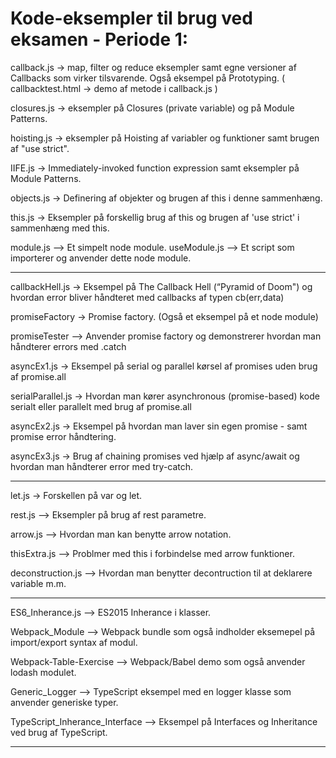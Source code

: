 # Kode-eksempler til brug ved eksamen - Periode 1:

callback.js  ->  map, filter og reduce eksempler samt egne versioner af Callbacks som virker tilsvarende. Også eksempel på Prototyping.
( callbacktest.html  ->  demo af metode i callback.js )

closures.js  ->  eksempler på Closures (private variable) og på Module Patterns.

hoisting.js  ->  eksempler på Hoisting af variabler og funktioner samt brugen af "use strict".

IIFE.js  ->  Immediately-invoked function expression samt eksempler på Module Patterns.

objects.js  ->  Definering af objekter og brugen af this i denne sammenhæng.

this.js  ->  Eksempler på forskellig brug af this og brugen af 'use strict' i sammenhæng med this.

module.js  -->  Et simpelt node module.
useModule.js  -->  Et script som importerer og anvender dette node module.

----

callbackHell.js  ->  Eksempel på The Callback Hell  (“Pyramid of Doom") 
                    og hvordan error bliver håndteret med callbacks af typen cb(err,data)

promiseFactory  ->  Promise factory. (Også et eksempel på et node module)

promiseTester  -->  Anvender promise factory og demonstrerer hvordan man håndterer errors med .catch

asyncEx1.js  ->  Eksempel på serial og parallel kørsel af promises uden brug af promise.all

serialParallel.js  ->  Hvordan man kører asynchronous (promise-based) kode serialt eller parallelt med brug af promise.all

asyncEx2.js  ->  Eksempel på hvordan man laver sin egen promise - samt promise error håndtering.

asyncEx3.js  ->  Brug af chaining promises ved hjælp af async/await og hvordan man håndterer error med try-catch.

----

let.js  ->  Forskellen på var og let.

rest.js  -->  Eksempler på brug af rest parametre.

arrow.js  -->  Hvordan man kan benytte arrow notation.

thisExtra.js  -->  Problmer med this i forbindelse med arrow funktioner.

deconstruction.js  -->  Hvordan man benytter decontruction til at deklarere variable m.m.

----

ES6_Inherance.js  -->  ES2015 Inherance i klasser.

Webpack_Module  -->  Webpack bundle som også indholder eksemepel på import/export syntax af modul.

Webpack-Table-Exercise  -->  Webpack/Babel demo som også anvender lodash modulet.

Generic_Logger  -->  TypeScript eksempel med en logger klasse som anvender generiske typer.

TypeScript_Inherance_Interface  -->  Eksempel på Interfaces og Inheritance ved brug af TypeScript.

----




